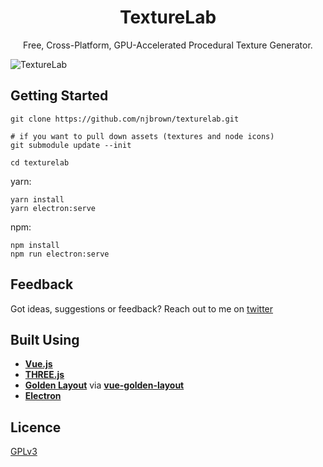 <h1 align="center">
  TextureLab
</h1>

<p align="center">
  Free, Cross-Platform, GPU-Accelerated Procedural Texture Generator.
</p>

![TextureLab](https://i.imgur.com/ITMDBSf.png)

## Getting Started

```
git clone https://github.com/njbrown/texturelab.git

# if you want to pull down assets (textures and node icons)
git submodule update --init

cd texturelab
```

yarn:

```
yarn install
yarn electron:serve
```

npm:

```
npm install
npm run electron:serve
```

## Feedback

Got ideas, suggestions or feedback? Reach out to me on [twitter](https://twitter.com/njbrown92)

## Built Using

- **[Vue.js](https://vuejs.org)**
- **[THREE.js](https://vuejs.org)**
- **[Golden Layout](https://golden-layout.com/)** via **[vue-golden-layout](https://github.com/emedware/vue-golden-layout)**
- **[Electron](https://electronjs.org)**

## Licence

[GPLv3](https://github.com/njbrown/texturelab/blob/master/LICENSE)
